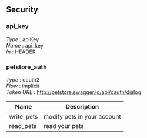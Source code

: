 
<a name="securityscheme"></a>
## Security

### api_key
*Type* : apiKey  
*Name* : api_key  
*In* : HEADER


### petstore_auth
*Type* : oauth2  
*Flow* : implicit  
*Token URL* : http://petstore.swagger.io/api/oauth/dialog


|Name|Description|
|---|---|
|write_pets|modify pets in your account|
|read_pets|read your pets|



